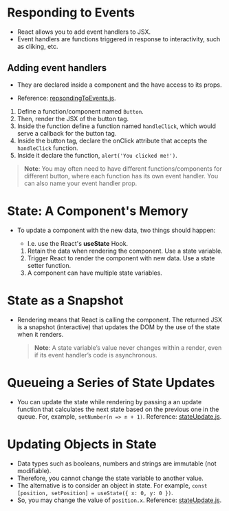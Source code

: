 <h1>Responding to Events</h1>

- React allows you to add event handlers to JSX.
- Event handlers are functions triggered in response to interactivity, such as cliking, etc.

<h2>Adding event handlers</h2>

- They are declared inside a component and the have access to its props.

- Reference: [repsondingToEvents.js](repsondingToEvents.js).

1. Define a function/component named `Button`.
2. Then, render the JSX of the button tag.
3. Inside the function define a function named `handleClick`, which would serve a callback for the button tag.
4. Inside the button tag, declare the onClick attribute that accepts the `handleClick` function.
5. Inside it declare the function, `alert('You clicked me!')`.

> **Note**:
> You may often need to have different functions/components for different button, where each function has its own event handler.
> You can also name your event handler prop.

<h1>State: A Component's Memory</h1>

- To update a component with the new data, two things should happen:

  - I.e. use the React's **useState** Hook.

  1. Retain the data when rendering the component. Use a state variable.
  2. Trigger React to render the component with new data. Use a state setter function.
  3. A component can have multiple state variables.

<h1>State as a Snapshot</h1>

- Rendering means that React is calling the component. The returned JSX is a snapshot (interactive) that updates the DOM by the use of the state when it renders.
  > **Note**:
  > A state variable’s value never changes within a render, even if its event handler’s code is asynchronous.

<h1>Queueing a Series of State Updates</h1>

- You can update the state while rendering by passing a an update function that calculates the next state based on the previous one in the queue. For, example, `setNumber(n => n + 1)`. Reference: [stateUpdate.js](stateUpdate.js).

<h1>Updating Objects in State</h1>

- Data types such as booleans, numbers and strings are immutable (not modifiable).
- Therefore, you cannot change the state variable to another value.
- The alternative is to consider an object in state. For example, `const [position, setPosition] = useState({ x: 0, y: 0 })`.
- So, you may change the value of `position.x`. Reference: [stateUpdate.js](stateUpdate.js).
